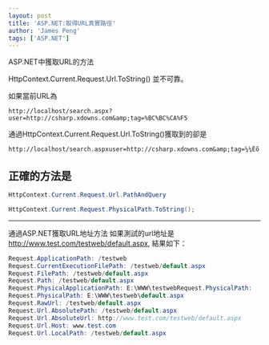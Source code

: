 ```yaml
---
layout: post
title: 'ASP.NET:取得URL真實路徑'
author: 'James Peng'
tags: ['ASP.NET']
---
```




ASP.NET中獲取URL的方法

HttpContext.Current.Request.Url.ToString() 並不可靠。 

如果當前URL為 

    http://localhost/search.aspx?user=http://csharp.xdowns.com&amp;tag=%BC%BC%CA%F5 


通過HttpContext.Current.Request.Url.ToString()獲取到的卻是 


    http://localhost/search.aspxuser=http://csharp.xdowns.com&amp;tag=¼¼Êõ 


## 正確的方法是 ##
~~~csharp
HttpContext.Current.Request.Url.PathAndQuery 
~~~

~~~csharp
HttpContext.Current.Request.PhysicalPath.ToString();
~~~

----------


通過ASP.NET獲取URL地址方法 
如果測試的url地址是 http://www.test.com/testweb/default.aspx, 結果如下： 

~~~csharp
Request.ApplicationPath: /testweb 
Request.CurrentExecutionFilePath: /testweb/default.aspx 
Request.FilePath: /testweb/default.aspx 
Request.Path: /testweb/default.aspx 
Request.PhysicalApplicationPath: E:\WWW\testwebRequest.PhysicalPath: 
Request.PhysicalPath: E:\WWW\testweb\default.aspx 
Request.RawUrl: /testweb/default.aspx 
Request.Url.AbsolutePath: /testweb/default.aspx 
Request.Url.AbsoluteUrl: http://www.test.com/testweb/default.aspx 
Request.Url.Host: www.test.com 
Request.Url.LocalPath: /testweb/default.aspx
~~~

